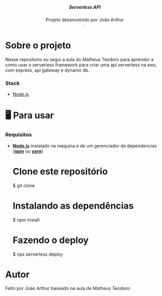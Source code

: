 <p align="center">

  <h5 align="center">Serverless API</h5>

  <p align="center">
    Projeto desenvolvido por João Arthur
    <br />
    ·
 
  </p>
</p>

# Sobre o projeto

Nesse repositorio eu segui a aula do Matheus Teodoro para aprender a como usar o serverless framework para criar uma api serverless na aws, com express, api gateway e dynamo db.

### Stack

- [Node.js](https://nodejs.org/en/)

# 🖥️ Para usar

### Requisitos

- **[Node.js](https://nodejs.org/en/)** instalado na máquina e de um gerenciador de dependencias (**[npm](https://www.npmjs.com/)** ou **[yarn](https://yarnpkg.com/)**)



  # Clone este repositório
  $ git clone

  # Instalando as dependências
  $ npm install

  # Fazendo o deploy
  $ npx serverless deploy
  
# Autor
Feito por João Arthur baseado na aula de Matheus Teodoro:

<a href="https://www.youtube.com/watch?v=feZac0EQJUg">
</a>
